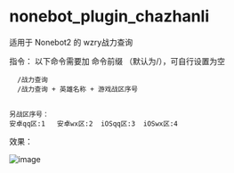 # nonebot_plugin_chazhanli
适用于 Nonebot2 的 wzry战力查询

指令：
 以下命令需要加 命令前缀 （默认为/），可自行设置为空 
 
      /战力查询
      /战力查询 + 英雄名称 + 游戏战区序号 
 
 
    另战区序号：  
    安卓qq区:1   安卓wx区:2  iOSqq区:3  iOSwx区:4
    
 效果：
 
 ![image](https://user-images.githubusercontent.com/85006030/168576657-4900deb3-5466-4f45-b286-3dbdfd734b1a.png)
